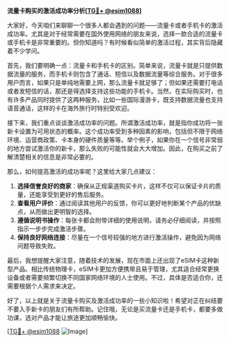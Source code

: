 **流量卡购买的激活成功率分析[[TG💪+ @esim1088](https://t.me/s/esim1088)]**

大家好，今天咱们来聊聊一个很多人都会遇到的问题——流量卡或者手机卡的激活成功率。尤其是对于经常需要在国外使用网络的朋友来说，选择一款合适的流量卡或手机卡是非常重要的。但你知道吗？有时候看似简单的激活过程，其实背后隐藏着不少学问。

首先，我们要明确一点：流量卡和手机卡的区别。简单来说，流量卡就是只提供数据流量的服务，而手机卡则包含了通话、短信以及数据流量等综合服务。对于很多用户而言，如果只是单纯地需要上网，那么流量卡就足够了；但如果还需要打电话或者发短信的话，那还是得选择支持这些功能的手机卡。当然，在实际购买时，也有许多产品同时提供了这两种服务，比如一些国际漫游卡，既支持数据流量也支持语音通话，这样的卡在海外旅行时特别受欢迎。

接下来，我们重点谈谈激活成功率的问题。所谓激活成功率，就是指你成功将一张新卡设置为可用状态的概率。这个成功率受到多种因素的影响，包括但不限于网络环境、运营商政策、卡本身的硬件质量等等。举个例子，如果你在一个信号非常弱的地方尝试激活你的新卡，那么失败的可能性就会大大增加。因此，在购买之前了解清楚相关的信息是非常必要的。

那么，如何提高激活的成功率呢？这里给大家几点建议：

1. **选择信誉良好的商家**：确保从正规渠道购买卡片，这样不仅可以保证卡片的质量，还能享受到更好的售后服务。
2. **查看用户评价**：通过阅读其他用户的反馈，你可以更好地判断某个产品的优缺点，从而做出更明智的选择。
3. **遵循说明书操作**：每张卡都会附带详细的使用说明，请务必仔细阅读，并按照指示一步步完成激活步骤。
4. **保持良好网络连接**：尽量在一个信号较强的地方进行激活操作，避免因为网络问题导致失败。

最后，我想提醒大家注意，随着技术的发展，现在市面上还出现了eSIM卡这种新型产品。相比传统物理卡，eSIM卡更加方便携带且易于管理，尤其适合经常更换设备或者需要频繁切换不同国家网络环境的人士使用。不过，具体是否适合你，还需要根据个人需求来决定。

好了，以上就是关于流量卡购买及激活成功率的一些小知识啦！希望对正在纠结要不要入手新卡的朋友们有所帮助。记住哦，无论是买流量卡还是手机卡，都要多做功课，选对产品才能让旅途更加顺畅愉快。

[[TG💪+ @esim1088](https://t.me/s/esim1088) ![Image](https://i.postimg.cc/4NQfJmqS/Snipaste-2025-05-13-00-14-12.png)]